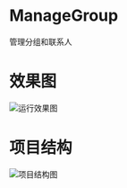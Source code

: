 # ManageGroup
管理分组和联系人

# 效果图

![运行效果图](https://github.com/borenfocus/ManageGroup/blob/master/ManageGroup/%E6%95%88%E6%9E%9C%E5%9B%BE.gif)

# 项目结构

![项目结构图](https://github.com/borenfocus/ManageGroup/blob/master/ManageGroup/a.png)


